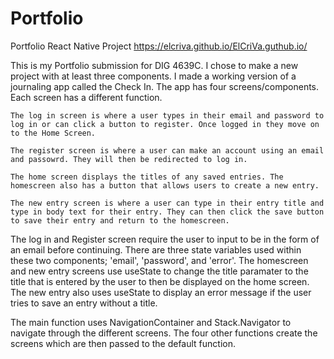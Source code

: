# Portfolio
Portfolio React Native Project
https://elcriva.github.io/ElCriVa.guthub.io/

This is my Portfolio submission for DIG 4639C. I chose to make a new project with at least three components. I made a working version of a journaling app called the Check In.
The app has four screens/components. Each screen has a different function.

    The log in screen is where a user types in their email and password to log in or can click a button to register. Once logged in they move on to the Home Screen.

    The register screen is where a user can make an account using an email and passowrd. They will then be redirected to log in. 

    The home screen displays the titles of any saved entries. The homescreen also has a button that allows users to create a new entry.

    The new entry screen is where a user can type in their entry title and type in body text for their entry. They can then click the save button to save their entry and return to the homescreen. 

The log in and Register screen require the user to input to be in the form of an email before continuing. There are three state variables used within these two components; 'email', 'password', and 'error'. 
The homescreen and new entry screens use useState to change the title paramater to the title that is entered by the user to then be displayed on the home screen. The new entry also uses useState to display an error message if the user tries to save an entry without a title. 

The main function uses NavigationContainer and Stack.Navigator to navigate through the different screens. The four other functions create the screens which are then passed to the default function. 